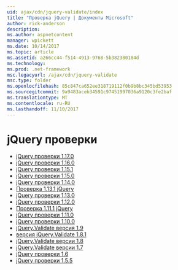 ```yaml
---
uid: ajax/cdn/jquery-validate/index
title: "Проверка jQuery | Документы Microsoft"
author: rick-anderson
description: 
ms.author: aspnetcontent
manager: wpickett
ms.date: 10/14/2017
ms.topic: article
ms.assetid: a266cc44-f514-4913-9768-5b382380184d
ms.technology: 
ms.prod: .net-framework
msc.legacyurl: /ajax/cdn/jquery-validate
msc.type: folder
ms.openlocfilehash: 85c847ca652ee318719112f0b9b8bc345bd53953
ms.sourcegitcommit: 9a9483aceb34591c97451997036a9120c3fe2baf
ms.translationtype: MT
ms.contentlocale: ru-RU
ms.lasthandoff: 11/10/2017
---
```

<a name="jquery-validate"></a>jQuery проверки
====================
- [jQuery проверки 1.17.0](cdnjqueryvalidate1170.md)
- [jQuery проверки 1.16.0](cdnjqueryvalidate1160.md)
- [jQuery проверки 1.15.1](cdnjqueryvalidate1151.md)
- [jQuery проверки 1.15.0](cdnjqueryvalidate1150.md)
- [jQuery проверки 1.14.0](cdnjqueryvalidate1140.md)
- [Проверка 1.13.1 jQuery](cdnjqueryvalidate1131.md)
- [jQuery проверки 1.13.0](cdnjqueryvalidate1130.md)
- [jQuery проверки 1.12.0](cdnjqueryvalidate1120.md)
- [Проверка 1.11.1 jQuery](cdnjqueryvalidate1111.md)
- [jQuery проверки 1.11.0](cdnjqueryvalidate111.md)
- [jQuery проверки 1.10.0](cdnjqueryvalidate110.md)
- [jQuery.Validate версия 1.9](cdnjqueryvalidate19.md)
- [версия jQuery.Validate 1.8.1](cdnjqueryvalidate181.md)
- [jQuery.Validate версии 1.8](cdnjqueryvalidate18.md)
- [jQuery.Validate версии 1.7](cdnjqueryvalidate17.md)
- [jQuery проверки 1.6](cdnjqueryvalidate16.md)
- [jQuery проверки 1.5.5](cdnjqueryvalidate155.md)
